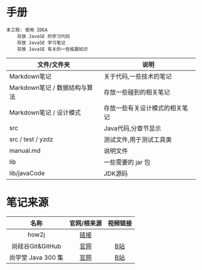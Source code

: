 # 手册

```text
本工程: 使用 IDEA
    存放 JavaSE 的学习代码
    存放 JavaSE 学习笔记
    存放 JavaSE 有关的一些拓展知识
```

| 文件/文件夹 | 说明 |
|---|---|
| Markdown笔记 | 关于代码,一些技术的笔记 |
| Markdown笔记 / 数据结构与算法 | 存放一些碰到的相关笔记 |
| Markdown笔记 / 设计模式 | 存放一些有关设计模式的相关笔记 |
| src | Java代码,分章节显示 |
| src / test / yzdz | 测试文件,用于测试工具类 |
| manual.md | 说明文件 |
| lib | 一些需要的 jar 包 |
| lib/javaCode | JDK源码 |

# 笔记来源

| 名称 | 官网/根来源 | 视频链接 |
|:---:|:---:|:---:|
| how2j | [链接](https://www.how2j.cn/) |   |
| 尚硅谷Git&GitHub | [官网](http://www.atguigu.com/) | [B站](https://www.bilibili.com/video/av24441039?from=search&seid=1443581922472429623) |
| 尚学堂 Java 300 集 | [官网](https://www.shsxt.com/) | [B站](https://www.bilibili.com/video/av92147257?p=44) |
